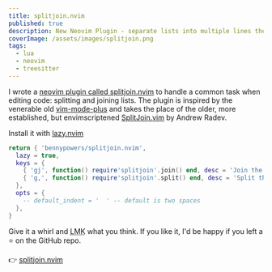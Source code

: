```yaml
---
title: splitjoin.nvim
published: true
description: New Neovim Plugin - separate lists into multiple lines then glue them back together
coverImage: /assets/images/splitjoin.png
tags:
  - lua
  - neovim
  - treesitter
---
```


I wrote a [neovim plugin called splitjoin.nvim][sjn] to handle a common task 
when editing code: splitting and joining lists. The plugin is inspired by the 
venerable old [vim-mode-plus][vmp] and takes the place of the older, more 
established, but envimscriptened [SplitJoin.vim][sjv] by Andrew Radev.

Install it with [lazy.nvim][lazy]

```lua
return { 'bennypowers/splitjoin.nvim',
  lazy = true,
  keys = {
    { 'gj', function() require'splitjoin'.join() end, desc = 'Join the object under cursor' },
    { 'g,', function() require'splitjoin'.split() end, desc = 'Split the object under cursor' },
  },
  opts = {
    -- default_indent = '  ' -- default is two spaces
  },
}
```

Give it a whirl and <abbr title="let me know">LMK</abbr> what you think. If you 
like it, I'd be happy if you left a ⭐ on the GitHub repo.

👉 [splitjoin.nvim][sjn]

[vmp]: https://github.com/t9md/atom-vim-mode-plus
[sjv]: https://github.com/AndrewRadev/splitjoin.vim
[lazy]: https://github.com/folke/lazy.nvim
[sjn]: https://github.com/bennypowers/splitjoin.nvim
